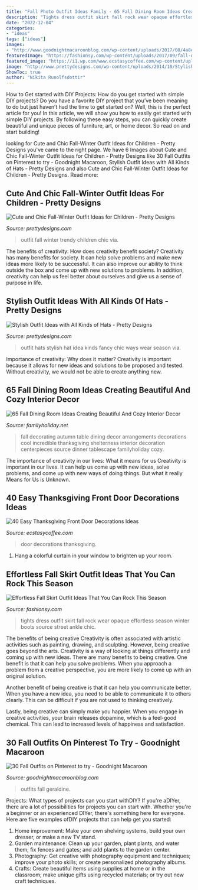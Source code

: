 ```yaml
---
title: "Fall Photo Outfit Ideas Family - 65 Fall Dining Room Ideas Creating Beautiful And Cozy Interior Decor"
description: "Tights dress outfit skirt fall rock wear opaque effortless season winter boots source street ankle chic"
date: "2022-12-04"
categories:
- "ideas"
tags: ["ideas"]
images:
- "http://www.goodnightmacaroonblog.com/wp-content/uploads/2017/08/4a8efdb18e9c39bd6b0c6df171df7d36.jpg"
featuredImage: "https://fashionsy.com/wp-content/uploads/2017/09/fall-outfit-8.jpg"
featured_image: "https://i1.wp.com/www.ecstasycoffee.com/wp-content/uploads/2016/10/Thanksgiving-Front-Door-Decorations-Ideas-11.jpg"
image: "http://www.prettydesigns.com/wp-content/uploads/2014/10/Stylish-Outfit-Idea-with-Hats.jpg"
ShowToc: true
author: "Nikita Runolfsdottir"
---
```



How to Get started with DIY Projects: How do you get started with simple DIY projects?
Do you have a favorite DIY project that you’ve been meaning to do but just haven’t had the time to get started on? Well, this is the perfect article for you! In this article, we will show you how to easily get started with simple DIY projects. By following these easy steps, you can quickly create beautiful and unique pieces of furniture, art, or home decor. So read on and start building!

	

		
looking for Cute and Chic Fall-Winter Outfit Ideas for Children - Pretty Designs you've came to the right page. We have 6 Images about Cute and Chic Fall-Winter Outfit Ideas for Children - Pretty Designs like 30 Fall Outfits on Pinterest to try - Goodnight Macaroon, Stylish Outfit Ideas with All Kinds of Hats - Pretty Designs and also Cute and Chic Fall-Winter Outfit Ideas for Children - Pretty Designs. Read more:
		
    
## Cute And Chic Fall-Winter Outfit Ideas For Children - Pretty Designs

<img loading=lazy src="http://www.prettydesigns.com/wp-content/uploads/2014/09/Trendy-Fall-Outfit-for-Girl.jpg" onerror="this.onerror=null;this.src='https://tse1.mm.bing.net/th?id=OIP.Ce7WWp82vg6cWQXEhe5fxwHaKY&amp;pid=15.1';" alt="Cute and Chic Fall-Winter Outfit Ideas for Children - Pretty Designs">

_Source: prettydesigns.com_

>outfit fall winter trendy children chic via. 

	

The benefits of creativity: How does creativity benefit society?
Creativity has many benefits for society. It can help solve problems and make new ideas more likely to be successful. It can also improve our ability to think outside the box and come up with new solutions to problems. In addition, creativity can help us feel better about ourselves and give us a sense of purpose in life.

    
## Stylish Outfit Ideas With All Kinds Of Hats - Pretty Designs

<img loading=lazy src="http://www.prettydesigns.com/wp-content/uploads/2014/10/Stylish-Outfit-Idea-with-Hats.jpg" onerror="this.onerror=null;this.src='https://tse1.mm.bing.net/th?id=OIP.SdEmg8caL5mlPvp88VaRvAHaLH&amp;pid=15.1';" alt="Stylish Outfit Ideas with All Kinds of Hats - Pretty Designs">

_Source: prettydesigns.com_

>outfit hats stylish hat idea kinds fancy chic ways wear season via. 

	

Importance of creativity: Why does it matter?
Creativity is important because it allows for new ideas and solutions to be proposed and tested. Without creativity, we would not be able to create anything new.

    
## 65 Fall Dining Room Ideas Creating Beautiful And Cozy Interior Decor

<img loading=lazy src="http://www.familyholiday.net/wp-content/uploads/2013/09/Fall-Dining-Room-Ideas-66.jpg" onerror="this.onerror=null;this.src='https://tse3.mm.bing.net/th?id=OIP.AXEe_IFxRIpm0LCeaD2x5wHaLF&amp;pid=15.1';" alt="65 Fall Dining Room Ideas Creating Beautiful And Cozy Interior Decor">

_Source: familyholiday.net_

>fall decorating autumn table dining decor arrangements decorations cool incredible thanksgiving shelterness interior decoration centerpieces source dinner tablescape familyholiday cozy. 

	

The importance of creativity in our lives: What it means for us
Creativity is important in our lives. It can help us come up with new ideas, solve problems, and come up with new ways of doing things. But what it really Means for Us is Unknown.

    
## 40 Easy Thanksgiving Front Door Decorations Ideas

<img loading=lazy src="https://i1.wp.com/www.ecstasycoffee.com/wp-content/uploads/2016/10/Thanksgiving-Front-Door-Decorations-Ideas-11.jpg" onerror="this.onerror=null;this.src='https://tse2.mm.bing.net/th?id=OIP.dj2HYg9eTNueSNF-1vowSQHaLL&amp;pid=15.1';" alt="40 Easy Thanksgiving Front Door Decorations Ideas">

_Source: ecstasycoffee.com_

>door decorations thanksgiving. 

	

1. Hang a colorful curtain in your window to brighten up your room.

    
## Effortless Fall Skirt Outfit Ideas That You Can Rock This Season

<img loading=lazy src="https://fashionsy.com/wp-content/uploads/2017/09/fall-outfit-8.jpg" onerror="this.onerror=null;this.src='https://tse2.mm.bing.net/th?id=OIP.yzUodEA6iHXYKRrYL8wp5QHaLH&amp;pid=15.1';" alt="Effortless Fall Skirt Outfit Ideas That You Can Rock This Season">

_Source: fashionsy.com_

>tights dress outfit skirt fall rock wear opaque effortless season winter boots source street ankle chic. 

	

The benefits of being creative
Creativity is often associated with artistic activities such as painting, drawing, and sculpting. However, being creative goes beyond the arts. Creativity is a way of looking at things differently and coming up with new ideas.
There are many benefits to being creative. One benefit is that it can help you solve problems. When you approach a problem from a creative perspective, you are more likely to come up with an original solution.

Another benefit of being creative is that it can help you communicate better. When you have a new idea, you need to be able to communicate it to others clearly. This can be difficult if you are not used to thinking creatively.

Lastly, being creative can simply make you happier. When you engage in creative activities, your brain releases dopamine, which is a feel-good chemical. This can lead to increased levels of happiness and satisfaction.

    
## 30 Fall Outfits On Pinterest To Try - Goodnight Macaroon

<img loading=lazy src="http://www.goodnightmacaroonblog.com/wp-content/uploads/2017/08/4a8efdb18e9c39bd6b0c6df171df7d36.jpg" onerror="this.onerror=null;this.src='https://tse4.mm.bing.net/th?id=OIP.oqbrXU_7zu0XkM5FYp0-xwHaPo&amp;pid=15.1';" alt="30 Fall Outfits on Pinterest to try - Goodnight Macaroon">

_Source: goodnightmacaroonblog.com_

>outfits fall geraldine. 

	

Projects: What types of projects can you start withDIY?
If you're aDIYer, there are a lot of possibilities for projects you can start with. Whether you're a beginner or an experienced DIYer, there's something here for everyone. Here are five examples ofDIY projects that can help get you started: 
1. Home improvement: Make your own shelving systems, build your own dresser, or make a new TV stand.
2. Garden maintenance: Clean up your garden, plant plants, and water them; fix fences and gates; and add plants to the garden center.
3. Photography: Get creative with photography equipment and techniques; improve your photo skills; or create personalized photography albums.
4. Crafts: Create beautiful items using supplies at home or in the classroom; make unique gifts using recycled materials; or try out new craft techniques.


